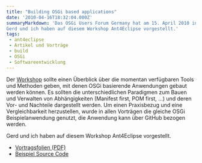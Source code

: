 ```yaml
---
title: "Building OSGi based applications"
date: '2010-04-16T18:32:04.000Z'
summaryMarkdown: 'Das OSGi Users Forum Germany hat am 15. April 2010 in Darmstadt einen ganztägigen Workshop zum Themenschwerpunkt "Building OSGi based applications" veranstaltet.
Gerd und ich haben auf diesem Workshop Ant4Eclipse vorgestellt.'
tags:
 - ant4eclipse
 - Artikel und Vorträge
 - build
 - OSGi
 - Softwareentwicklung
---
```


Der [Workshop](http://germany.osgiusers.org/Main/WorkshopBuildingOSGiApplication) sollte einen Überblick über die momentan verfügbaren Tools und Methoden geben, mit denen OSGi basierende Anwendungen gebaut werden können. Es sollten die unterschiedlichen Paradigmen zum Bauen und Verwalten von Abhängigkeiten (Manifest first, POM first, ...) und deren Vor- und Nachteile dargestellt werden.
Um einen Praxisbezug und eine Vergleichbarkeit herzustellen, wurde in allen Vorträgen die gleiche OSGi Beispielanwendung genutzt, die Anwendung kann über GitHub bezogen werden.

Gerd und ich haben auf diesem Workshop Ant4Eclipse vorgestellt.

- [Vortragsfolien (PDF)](/uploads/ant4eclipse_osgi_2010.pdf)
- [Beispiel Source Code](https://github.com/OSGiUsersGermany/osgi-kasse-example/tree/ant4eclipse-build)
